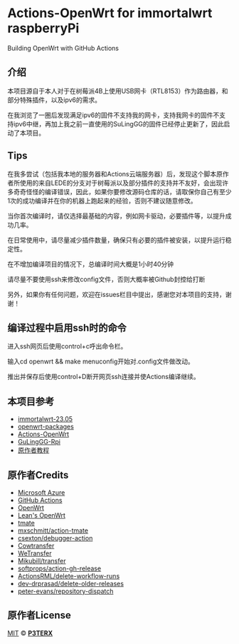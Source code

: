 # Actions-OpenWrt for immortalwrt raspberryPi
Building OpenWrt with GitHub Actions

## 介绍
本项目源自于本人对于在树莓派4B上使用USB网卡（RTL8153）作为路由器，和部分特殊插件，以及ipv6的需求。
  
在我浏览了一圈后发现满足ipv6的固件不支持我的网卡，支持我网卡的固件不支持ipv6中继，再加上我之前一直使用的SuLingGG的固件已经停止更新了，因此启动了本项目。

## Tips

在我多尝试（包括我本地的服务器和Actions云端服务器）后，发现这个脚本原作者所使用的来自LEDE的分支对于树莓派以及部分插件的支持并不友好，会出现许多奇奇怪怪的编译错误，因此，如果你要修改源码仓库的话，请取保你自己有至少1次的成功编译并在你的机器上跑起来的经验，否则不建议随意修改。

当你首次编译时，请仅选择最基础的内容，例如网卡驱动，必要插件等，以提升成功几率。

在日常使用中，请尽量减少插件数量，确保只有必要的插件被安装，以提升运行稳定性。

在不增加编译项目的情况下，总编译时间大概是1小时40分钟

请尽量不要使用ssh来修改config文件，否则大概率被Github封控给打断

另外，如果你有任何问题，欢迎在issues栏目中提出，感谢您对本项目的支持，谢谢！

## 编译过程中启用ssh时的命令

进入ssh网页后使用control+c呼出命令栏。

输入cd openwrt && make menuconfig开始对.config文件做改动。

推出并保存后使用control+D断开网页ssh连接并使Actions编译继续。


## 本项目参考

- [immortalwrt-23.05](https://github.com/immortalwrt/immortalwrt/tree/openwrt-23.05)
- [openwrt-packages](https://github.com/kenzok8/openwrt-packages)
- [Actions-OpenWrt](https://github.com/P3TERX/Actions-OpenWrt)
- [GuLingGG-Rpi](https://github.com/SuLingGG/OpenWrt-Rpi)
- [原作者教程](https://p3terx.com/archives/build-openwrt-with-github-actions.html)

## 原作者Credits

- [Microsoft Azure](https://azure.microsoft.com)
- [GitHub Actions](https://github.com/features/actions)
- [OpenWrt](https://github.com/openwrt/openwrt)
- [Lean's OpenWrt](https://github.com/coolsnowwolf/lede)
- [tmate](https://github.com/tmate-io/tmate)
- [mxschmitt/action-tmate](https://github.com/mxschmitt/action-tmate)
- [csexton/debugger-action](https://github.com/csexton/debugger-action)
- [Cowtransfer](https://cowtransfer.com)
- [WeTransfer](https://wetransfer.com/)
- [Mikubill/transfer](https://github.com/Mikubill/transfer)
- [softprops/action-gh-release](https://github.com/softprops/action-gh-release)
- [ActionsRML/delete-workflow-runs](https://github.com/ActionsRML/delete-workflow-runs)
- [dev-drprasad/delete-older-releases](https://github.com/dev-drprasad/delete-older-releases)
- [peter-evans/repository-dispatch](https://github.com/peter-evans/repository-dispatch)

## 原作者License

[MIT](https://github.com/P3TERX/Actions-OpenWrt/blob/main/LICENSE) © [**P3TERX**](https://p3terx.com)
